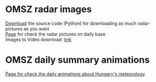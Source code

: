 # OMSZ radar images

[Download](./) the source code (Python) for downloading as much radar-pictures as you want\
[Page](./radar.html) for check the radar pictures on daily base\
Images to Video download: [link](https://download.cnet.com/Images-to-video/3000-2192_4-75936368.html)

# OMSZ daily summary animations

[Page for check the daily animations about Hungary's meteorology](./daily.html) 
